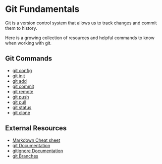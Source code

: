 # Git Fundamentals

Git is a version control system that allows us to track changes and commit them to history.

Here is a growing collection of resources and helpful commands to know when working with git.

## Git Commands
- [git config](./commands/Config.md)
- [git init](./commands/Init.md) 
- [git add](./commands/Add.md) 
- [git commit](./commands/Commit.md) 
- [ git remote](./commands/Remote.md) 
- [git push](./commands/Push.md) 
- [git pull](./commands/Pull.md)
- [git status](./commands/Status.md) 
- [git clone](./commands/Clone.md)












## External Resources
- [Markdown Cheat sheet](https://www.markdownguide.org/cheat-sheet/) 
- [git Documentation](https://git-scm.com/docs)
- [gitignore Documentation ](https://git-scm.com/docs/gitignore)
- [git Branches](https://git-scm.com/book/en/v2/Git-Branching-Branched-in-a-Nutshell)